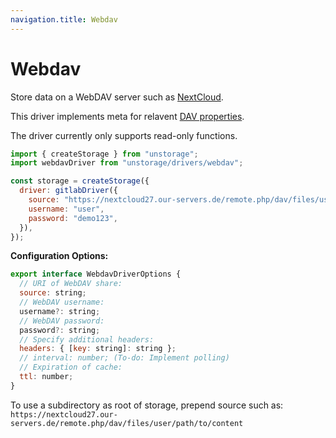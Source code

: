 ```yaml
---
navigation.title: Webdav
---
```


# Webdav

Store data on a WebDAV server such as [NextCloud](https://nextcloud.com/).

This driver implements meta for relavent [DAV properties](http://www.webdav.org/specs/rfc4918.html#dav.properties).

The driver currently only supports read-only functions.

```js
import { createStorage } from "unstorage";
import webdavDriver from "unstorage/drivers/webdav";

const storage = createStorage({
  driver: gitlabDriver({
    source: "https://nextcloud27.our-servers.de/remote.php/dav/files/user",
    username: "user",
    password: "demo123",
  }),
});
```

**Configuration Options:**

```js
export interface WebdavDriverOptions {
  // URI of WebDAV share:
  source: string;
  // WebDAV username:
  username?: string;
  // WebDAV password:
  password?: string;
  // Specify additional headers:
  headers: { [key: string]: string };
  // interval: number; (To-do: Implement polling)
  // Expiration of cache:
  ttl: number;
}
```

To use a subdirectory as root of storage, prepend source such as: `https://nextcloud27.our-servers.de/remote.php/dav/files/user/path/to/content`
